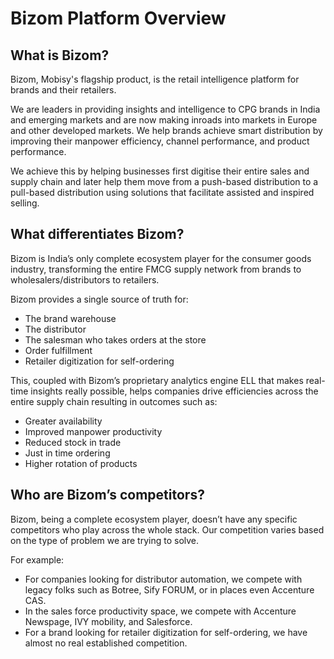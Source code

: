 # Bizom Platform Overview

## What is Bizom?

Bizom, Mobisy's flagship product, is the retail intelligence platform for brands and their retailers.

We are leaders in providing insights and intelligence to CPG brands in India and emerging markets and are now making inroads into markets in Europe and other developed markets. We help brands achieve smart distribution by improving their manpower efficiency, channel performance, and product performance.

We achieve this by helping businesses first digitise their entire sales and supply chain and later help them move from a push-based distribution to a pull-based distribution using solutions that facilitate assisted and inspired selling.

## What differentiates Bizom?

Bizom is India’s only complete ecosystem player for the consumer goods industry, transforming the entire FMCG supply network from brands to wholesalers/distributors to retailers.

Bizom provides a single source of truth for:

- The brand warehouse
- The distributor
- The salesman who takes orders at the store
- Order fulfillment
- Retailer digitization for self-ordering

This, coupled with Bizom’s proprietary analytics engine ELL that makes real-time insights really possible, helps companies drive efficiencies across the entire supply chain resulting in outcomes such as:

- Greater availability
- Improved manpower productivity
- Reduced stock in trade
- Just in time ordering
- Higher rotation of products

## Who are Bizom’s competitors?

Bizom, being a complete ecosystem player, doesn’t have any specific competitors who play across the whole stack. Our competition varies based on the type of problem we are trying to solve.

For example:

- For companies looking for distributor automation, we compete with legacy folks such as Botree, Sify FORUM, or in places even Accenture CAS.
- In the sales force productivity space, we compete with Accenture Newspage, IVY mobility, and Salesforce.
- For a brand looking for retailer digitization for self-ordering, we have almost no real established competition.